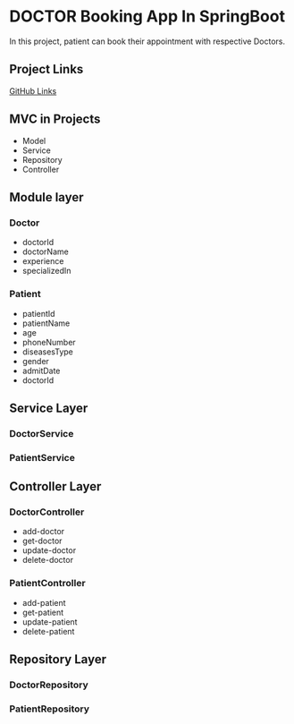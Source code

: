 # DOCTOR Booking App In SpringBoot

In this project, patient can book their appointment with respective Doctors.


## Project Links

[GitHub Links](https://github.com/Faisalali549/FS-08-SpringBoot/tree/master/doctor)

## MVC in Projects

* Model
* Service
* Repository
* Controller

## Module layer
### Doctor
* doctorId
* doctorName
* experience
* specializedIn

### Patient
* patientId
* patientName
* age
* phoneNumber
* diseasesType
* gender
* admitDate
* doctorId

## Service Layer
### DoctorService
### PatientService

## Controller Layer
### DoctorController
* add-doctor
* get-doctor
* update-doctor
* delete-doctor

### PatientController
* add-patient
* get-patient
* update-patient
* delete-patient

## Repository Layer
### DoctorRepository
### PatientRepository